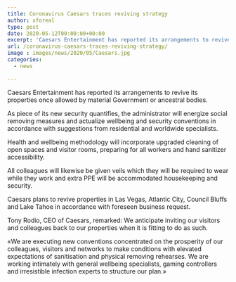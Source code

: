 ```yaml
---
title: Coronavirus Caesars traces reviving strategy
author: xforeal 
type: post
date: 2020-05-12T00:00:00+00:00
excerpt: 'Caesars Entertainment has reported its arrangements to revive its properties once allowed by pertinent Government or innate bodies '
url: /coronavirus-caesars-traces-reviving-strategy/
image : images/news/2020/05/Caesars.jpg
categories:
  - news

---
```

Caesars Entertainment has reported its arrangements to revive its properties once allowed by material Government or ancestral bodies. 

As piece of its new security quantifies, the administrator will energize social removing measures and actualize wellbeing and security conventions in accordance with suggestions from residential and worldwide specialists. 

Health and wellbeing methodology will incorporate upgraded cleaning of open spaces and visitor rooms, preparing for all workers and hand sanitizer accessibility. 

All colleagues will likewise be given veils which they will be required to wear while they work and extra PPE will be accommodated housekeeping and security. 

Caesars plans to revive properties in Las Vegas, Atlantic City, Council Bluffs and Lake Tahoe in accordance with foreseen business request. 

Tony Rodio, CEO of Caesars, remarked: We anticipate inviting our visitors and colleagues back to our properties when it is fitting to do as such. 

&#171;We are executing new conventions concentrated on the prosperity of our colleagues, visitors and networks to make conditions with elevated expectations of sanitisation and physical removing rehearses. We are working intimately with general wellbeing specialists, gaming controllers and irresistible infection experts to structure our plan.&#187;
